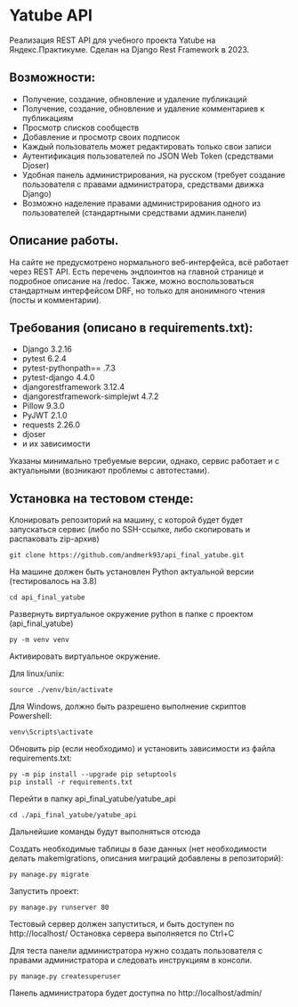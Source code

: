 # Yatube API

Реализация REST API для учебного проекта Yatube на Яндекс.Практикуме. Сделан  на Django Rest Framework в 2023.

## Возможности:
- Получение, создание, обновление и удаление публикаций
- Получение, создание, обновление и удаление комментариев к публикациям
- Просмотр списков сообществ
- Добавление и просмотр своих подписок
- Каждый пользователь может редактировать только свои записи
- Аутентификация пользователей по JSON Web Token (средствами Djoser)
- Удобная панель администрирования, на русском (требует создание пользователя с правами администратора, средствами движка Django)
- Возможно наделение правами администрирования одного из пользователей (стандартными средствами админ.панели)

## Описание работы.
На сайте не предусмотрено нормального веб-интерфейса, всё работает через REST API. Есть перечень эндпоинтов на главной странице и подробное описание на /redoc. Также, можно воспользоваться стандартным интерфейсом DRF, но только для анонимного чтения (посты и комментарии). 

## Требования (описано в requirements.txt):
- Django 3.2.16
- pytest 6.2.4
- pytest-pythonpath== .7.3
- pytest-django 4.4.0
- djangorestframework 3.12.4
- djangorestframework-simplejwt 4.7.2
- Pillow 9.3.0
- PyJWT 2.1.0
- requests 2.26.0
- djoser
- и их зависимости

Указаны минимально требуемые версии, однако, сервис работает и с актуальными (возникают проблемы с автотестами). 

## Установка на тестовом стенде:
Клонировать репозиторий на машину, с которой будет будет запускаться сервис (либо по SSH-ссылке, либо скопировать и распаковать zip-архив)

```
git clone https://github.com/andmerk93/api_final_yatube.git
```

На машине должен быть установлен Python актуальной версии (тестировалось на 3.8)

```
cd api_final_yatube
```

Развернуть виртуальное окружение python в папке с проектом (api_final_yatube)

```
py -m venv venv
```

Активировать виртуальное окружение.

Для linux/unix:

 ```
source ./venv/bin/activate 
``` 

Для Windows, должно быть разрешено выполнение скриптов Powershell:

```
venv\Scripts\activate
``` 

Обновить pip (если необходимо) и установить зависимости из файла requirements.txt:

```
py -m pip install --upgrade pip setuptools
pip install -r requirements.txt
```

Перейти в папку api_final_yatube/yatube_api  
```
cd ./api_final_yatube/yatube_api
```

Дальнейшие команды будут выполняться отсюда

Создать необходимые таблицы в базе данных (нет необходимости делать makemigrations, описания миграций добавлены в репозиторий):

```
py manage.py migrate
```

Запустить проект:

```
py manage.py runserver 80
```

Тестовый сервер должен запуститься, и быть доступен по http://localhost/
Остановка сервера выполняется по Ctrl+C

Для теста панели администратора нужно создать пользователя с правами администратора и следовать инструкциям в консоли.

```
py manage.py createsuperuser
```

Панель администратора будет доступна по http://localhost/admin/
